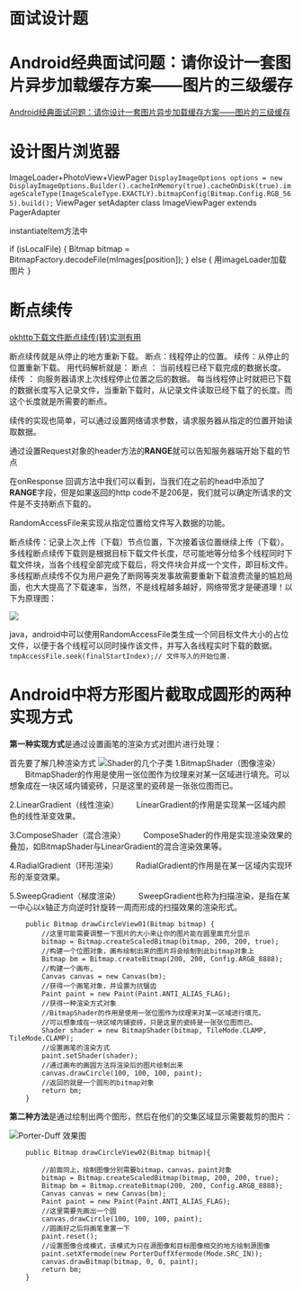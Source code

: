面试设计题
===

# Android经典面试问题：请你设计一套图片异步加载缓存方案——图片的三级缓存
[Android经典面试问题：请你设计一套图片异步加载缓存方案——图片的三级缓存](https://blog.csdn.net/arimakisho/article/details/79808320)

# 设计图片浏览器
ImageLoader+PhotoView+ViewPager
`
DisplayImageOptions options = new DisplayImageOptions.Builder().cacheInMemory(true).cacheOnDisk(true).imageScaleType(ImageScaleType.EXACTLY).bitmapConfig(Bitmap.Config.RGB_565).build();
`
ViewPager setAdapter
class ImageViewPager extends PagerAdapter

instantiateItem方法中

if (isLocalFile) {
  Bitmap bitmap = BitmapFactory.decodeFile(mImages[position]);
} else {
	用imageLoader加载图片
}

# 断点续传

[okhttp下载文件断点续传(转)实测有用](http://www.jcodecraeer.com/a/chengxusheji/java/2017/0907/8484.html)

断点续传就是从停止的地方重新下载。
断点：线程停止的位置。
续传：从停止的位置重新下载。
用代码解析就是：
断点 ： 当前线程已经下载完成的数据长度。
续传 ： 向服务器请求上次线程停止位置之后的数据。
每当线程停止时就把已下载的数据长度写入记录文件，当重新下载时，从记录文件读取已经下载了的长度。而这个长度就是所需要的断点。

续传的实现也简单，可以通过设置网络请求参数，请求服务器从指定的位置开始读取数据。

通过设置Request对象的header方法的**RANGE**就可以告知服务器端开始下载的节点

在onResponse 回调方法中我们可以看到，当我们在之前的head中添加了**RANGE**字段，但是如果返回的http code不是206是，我们就可以确定所请求的文件是不支持断点下载的。

RandomAccessFile来实现从指定位置给文件写入数据的功能。

 断点续传：记录上次上传（下载）节点位置，下次接着该位置继续上传（下载）。多线程断点续传下载则是根据目标下载文件长度，尽可能地等分给多个线程同时下载文件块，当各个线程全部完成下载后，将文件块合并成一个文件，即目标文件。多线程断点续传不仅为用户避免了断网等突发事故需要重新下载浪费流量的尴尬局面，也大大提高了下载速率，当然，不是线程越多越好，网络带宽才是硬道理！以下为原理图：

![](http://www.jcodecraeer.com/uploads/userup/14445/1FZGST9-3R3-1.png)

java，android中可以使用RandomAccessFile类生成一个同目标文件大小的占位文件，以便于各个线程可以同时操作该文件，并写入各线程实时下载的数据。
`
tmpAccessFile.seek(finalStartIndex);// 文件写入的开始位置.
`

# Android中将方形图片截取成圆形的两种实现方式

**第一种实现方式**是通过设置画笔的渲染方式对图片进行处理：

首先要了解几种渲染方式 
![Shader的几个子类](https://img-blog.csdn.net/20160128221637688) 
1.BitmapShader（图像渲染） 
　　BitmapShader的作用是使用一张位图作为纹理来对某一区域进行填充。可以想象成在一块区域内铺瓷砖，只是这里的瓷砖是一张张位图而已。 

2.LinearGradient（线性渲染） 
　　LinearGradient的作用是实现某一区域内颜色的线性渐变效果。 

3.ComposeShader（混合渲染） 
　　ComposeShader的作用是实现渲染效果的叠加，如BitmapShader与LinearGradient的混合渲染效果等。

4.RadialGradient（环形渲染） 
　　RadialGradient的作用是在某一区域内实现环形的渐变效果。 

5.SweepGradient（梯度渲染） 
　　SweepGradient也称为扫描渲染，是指在某一中心以x轴正方向逆时针旋转一周而形成的扫描效果的渲染形式。

```
    public Bitmap drawCircleView01(Bitmap bitmap) {
        //这里可能需要调整一下图片的大小来让你的图片能在圆里面充分显示
        bitmap = Bitmap.createScaledBitmap(bitmap, 200, 200, true);
        //构建一个位图对象，画布绘制出来的图片将会绘制到此bitmap对象上
        Bitmap bm = Bitmap.createBitmap(200, 200, Config.ARGB_8888);
        //构建一个画布,
        Canvas canvas = new Canvas(bm);
        //获得一个画笔对象，并设置为抗锯齿
        Paint paint = new Paint(Paint.ANTI_ALIAS_FLAG);
        //获得一种渲染方式对象
        //BitmapShader的作用是使用一张位图作为纹理来对某一区域进行填充。
        //可以想象成在一块区域内铺瓷砖，只是这里的瓷砖是一张张位图而已。
        Shader shader = new BitmapShader(bitmap, TileMode.CLAMP, TileMode.CLAMP);
        //设置画笔的渲染方式
        paint.setShader(shader);
        //通过画布的画圆方法将渲染后的图片绘制出来
        canvas.drawCircle(100, 100, 100, paint);
        //返回的就是一个圆形的bitmap对象
        return bm;
    }
```

**第二种方法**是通过绘制出两个图形，然后在他们的交集区域显示需要裁剪的图片：

![Porter-Duff 效果图](https://img-blog.csdn.net/20160128225428765)

```
    public Bitmap drawCircleView02(Bitmap bitmap){

        //前面同上，绘制图像分别需要bitmap，canvas，paint对象
        bitmap = Bitmap.createScaledBitmap(bitmap, 200, 200, true);
        Bitmap bm = Bitmap.createBitmap(200, 200, Config.ARGB_8888);
        Canvas canvas = new Canvas(bm);
        Paint paint = new Paint(Paint.ANTI_ALIAS_FLAG);
        //这里需要先画出一个圆
        canvas.drawCircle(100, 100, 100, paint);
        //圆画好之后将画笔重置一下
        paint.reset();
        //设置图像合成模式，该模式为只在源图像和目标图像相交的地方绘制源图像 
        paint.setXfermode(new PorterDuffXfermode(Mode.SRC_IN));
        canvas.drawBitmap(bitmap, 0, 0, paint);
        return bm;
    }
```
